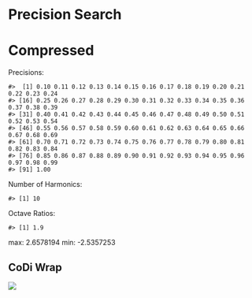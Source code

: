 Precision Search
================

# Compressed

Precisions:

    #>  [1] 0.10 0.11 0.12 0.13 0.14 0.15 0.16 0.17 0.18 0.19 0.20 0.21 0.22 0.23 0.24
    #> [16] 0.25 0.26 0.27 0.28 0.29 0.30 0.31 0.32 0.33 0.34 0.35 0.36 0.37 0.38 0.39
    #> [31] 0.40 0.41 0.42 0.43 0.44 0.45 0.46 0.47 0.48 0.49 0.50 0.51 0.52 0.53 0.54
    #> [46] 0.55 0.56 0.57 0.58 0.59 0.60 0.61 0.62 0.63 0.64 0.65 0.66 0.67 0.68 0.69
    #> [61] 0.70 0.71 0.72 0.73 0.74 0.75 0.76 0.77 0.78 0.79 0.80 0.81 0.82 0.83 0.84
    #> [76] 0.85 0.86 0.87 0.88 0.89 0.90 0.91 0.92 0.93 0.94 0.95 0.96 0.97 0.98 0.99
    #> [91] 1.00

Number of Harmonics:

    #> [1] 10

Octave Ratios:

    #> [1] 1.9

max: 2.6578194 min: -2.5357253

## CoDi Wrap

![](../figures/precision_search/trial-1.png)<!-- -->
